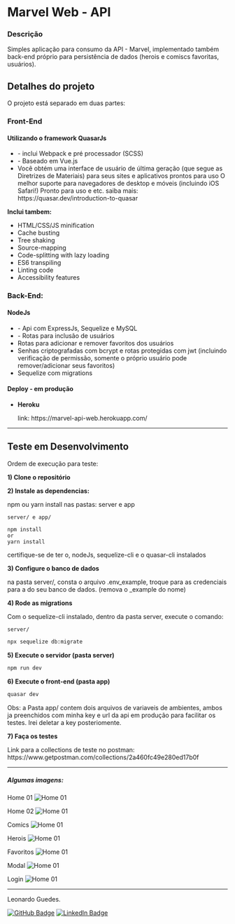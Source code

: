 
# Marvel Web - API

### Descrição

Simples aplicação para consumo da API - Marvel, implementado também back-end próprio para persistência de dados (herois e comiscs favoritas, usuários).


<h2> Detalhes do projeto</h2>

<p>O projeto está separado em duas partes:</p>
<h3>Front-End</h3>
<h4>Utilizando o framework QuasarJs</h4>
<ul>
<li>- inclui Webpack e pré processador (SCSS)</li>
<li>- Baseado em Vue.js</li>
<li>Você obtém uma interface de usuário de última geração (que segue as Diretrizes de Materiais) para seus sites e aplicativos prontos para uso
O melhor suporte para navegadores de desktop e móveis (incluindo iOS Safari!) Pronto para uso e etc. saiba mais: https://quasar.dev/introduction-to-quasar</li>
</ul><p><b>Inclui tambem:</b><p>
<ul> <li>HTML/CSS/JS minification</li>
<li>Cache busting</li>
<li>Tree shaking</li>
<li>Source-mapping</li>
<li>Code-splitting with lazy loading</li>
<li>ES6 transpiling</li>
<li>Linting code</li>
<li>Accessibility features</li></ul>
<h3>Back-End:</h3>
<h4>NodeJs</h4>
<ul>
  <li> - Api com ExpressJs, Sequelize e MySQL</li>
  <li> - Rotas para inclusão de usuários</li>
   <li>Rotas para adicionar e remover favoritos dos usuários</li>
   <li>Senhas criptografadas com bcrypt e rotas protegidas com jwt (incluindo verificação de permissão, somente o próprio usuário pode remover/adicionar seus favoritos)</li>
   <li>Sequelize com migrations</li>
</ul>

<h4>Deploy - em produção</h4>
<ul>
<li><b>Heroku</b></li>
  <p>
  link: https://marvel-api-web.herokuapp.com/
  </p>
</ul>
<hr>
<h2>Teste em Desenvolvimento</h2>
<p>Ordem de execução para teste:</p>
<p><b>1) Clone o repositório</b></p>
<p><b>2) Instale as dependencias:</b></p>
<p>npm ou yarn install nas pastas: server e app</p>

```
server/ e app/

npm install 
or
yarn install
```
<p>certifique-se de ter o, nodeJs, sequelize-cli e o quasar-cli instalados</p>
<p><b>3) Configure o banco de dados</b></p>
<p>na pasta server/, consta o arquivo .env_example, troque para as credenciais para a do seu banco de dados. (remova o _example do nome)</p>
<p><b>4) Rode as migrations</b></p>
<p>Com o sequelize-cli instalado, dentro da pasta server, execute o comando:</p>

```bash
server/

npx sequelize db:migrate
```

<p><b>5) Execute o servidor (pasta server)</b></p>

```bash
npm run dev
```
<p><b>6) Execute o front-end (pasta app)</b></p>

```bash
quasar dev
```
<p>Obs: a Pasta app/ contem dois arquivos de variaveis de ambientes, ambos ja preenchidos com minha key e url da api em produção para facilitar os testes. Irei deletar a key posteriomente.</p>
<p><b>7) Faça os testes</b></p>
Link para a collections de teste no postman:
https://www.getpostman.com/collections/2a460fc49e280ed17b0f

<hr>

##### Algumas imagens:
Home 01
![Home 01](https://uploaddeimagens.com.br/images/003/268/477/full/01.JPG?1622520939 "Home 01")

Home 02
![Home 01](https://uploaddeimagens.com.br/images/003/268/478/full/02.JPG?1622521016 "Home 02")

Comics
![Home 01](https://uploaddeimagens.com.br/images/003/268/479/full/03.JPG?1622521057 "Comics")

Herois
![Home 01](https://uploaddeimagens.com.br/images/003/268/480/full/04.JPG?1622521092 "Herois")

Favoritos
![Home 01](https://uploaddeimagens.com.br/images/003/268/481/full/05.JPG?1622521167 "Favoritos")

Modal
![Home 01](https://uploaddeimagens.com.br/images/003/268/482/full/06.JPG?1622521193 "Favoritos")

Login
![Home 01](https://uploaddeimagens.com.br/images/003/268/483/full/07.JPG?1622521222 "Login")

<hr>
Leonardo Guedes.

[![GitHub Badge](https://img.shields.io/badge/GitHub-100000?style=for-the-badge&logo=github&logoColor=white)](https://github.com/nowherex)
[![LinkedIn Badge](https://img.shields.io/badge/LinkedIn-0077B5?style=for-the-badge&logo=linkedin&logoColor=white)](https://www.linkedin.com/in/leo-guedes/)

